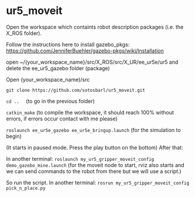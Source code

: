 # ur5_moveit
Open the workspace which containts robot description packages (i.e. the X_ROS folder).

Follow the instructions here to install gazebo_pkgs: https://github.com/JenniferBuehler/gazebo-pkgs/wiki/Installation

open ~/{your_workspace_name}/src/X_ROS/src/X_UR/ee_ur5e/ur5 and delete the ee_ur5_gazebo folder (package)

Open {your_workspace_name)/src

```git clone https://github.com/sotosbarl/ur5_moveit.git```

```cd ..  ``` (to go in the previous folder)

```catkin_make``` (to compile the workspace, it should reach 100% without errors, if errors occur contact with me please)

```roslaunch ee_ur5e_gazebo ee_ur5e_bringup.launch``` (for the simulation to begin)

(It starts in paused mode. Press the play button on the bottom) After that:

In another terminal: ```roslaunch my_ur5_gripper_moveit_config demo_gazebo_mine.launch``` (for the moveit node to start, rviz also starts and we can send commands to the robot from there but we will use a script.) 

So run the script. In another terminal: ```rosrun my_ur5_gripper_moveit_config pick_n_place.py```


